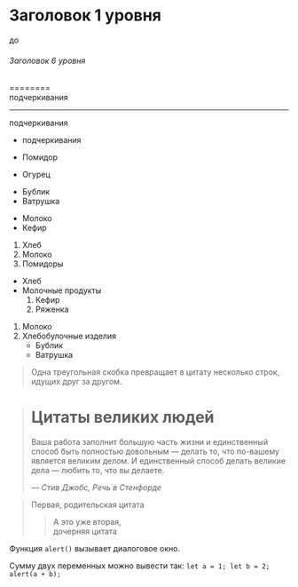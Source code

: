 # Заголовок 1 уровня
до
###### Заголовок 6 уровня

========  
 подчеркивания

--------       
 подчеркивания
 
 -  подчеркивания
 
 - Помидор
- Огурец

+ Бублик
+ Ватрушка

* Молоко
* Кефир

1. Хлеб
2. Молоко
3. Помидоры

+ Хлеб
+ Молочные продукты
  1. Кефир
  2. Ряженка

1. Молоко
2. Хлебобулочные изделия
    + Бублик
    + Ватрушка

> Одна треугольная скобка
превращает в цитату несколько строк,
идущих друг за другом.


> # Цитаты великих людей
> Ваша работа заполнит большую часть жизни и единственный способ быть
> полностью довольным — делать то, что по-вашему является великим делом.
> И единственный способ делать великие дела — любить то, что вы делаете.
>
> *— Стив Джобс, Речь в Стенфорде*

> Первая, родительская цитата
> > А это уже вторая,\
> > дочерняя цитата

Функция `alert()`
вызывает диалоговое окно.

Сумму двух переменных
можно вывести так:
``let a = 1;
let b = 2;
alert(a + b);``

